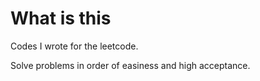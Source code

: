 # What is this
Codes I wrote for the leetcode.

Solve problems in order of easiness and high acceptance.
